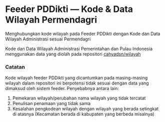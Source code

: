 # Feeder PDDikti &mdash; Kode & Data Wilayah Permendagri
Menghubungkan kode wilayah pada Feeder PDDikti dengan Kode dan Data Wilayah Administrasi sesuai Permendagri

Kode dan Data Wilayah Administrasi Pemerintahan dan Pulau Indonesia menggunakan data yang diolah pada repositori [cahyadsn/wilayah](https://github.com/cahyadsn/wilayah)

### Catatan
Kode wilayah feeder PDDikti yang dicantumkan pada masing-masing wilayah dalam repositori ini berpotensi tidak sesuai dengan data yang dimaksud oleh sistem feeder.
Penyebabnya antara lain:
1. Pemekaran wilayah/perubahan nama wilayah yang tidak tercatat
2. Penulisan penamaan yang tidak sama
3. Kesalahan pengkodean wilayah dengan wilayah yang berada setingkat di atasnya (Kecamatan berada di kabupaten yang berbeda misalnya)
